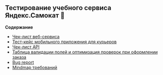 ## Тестирование учебного сервиса Яндекс.Самокат &#128756;

**Содержание**
- [Чек-лист веб-сервиса]()
- [Тест-кейс мобильного приложения для курьеров]()
- [Чек-лист API]()
- [Таблица валидации полей и оптимизация проверок при оформлении заказа](https://github.com/DianaRazyapova/Yandex.Samokat/blob/b0cca285c3889f5a5e9b1afb7d38e53e557a9a4f/%D0%A2%D0%B0%D0%B1%D0%BB%D0%B8%D1%86%D0%B0%20%D0%B2%D0%B0%D0%BB%D0%B8%D0%B4%D0%B0%D1%86%D0%B8%D0%B8.xlsx)
- [Bug report]()
- [Mindmap требований](Mindmap.xmind)
